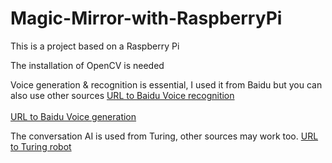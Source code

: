 # Magic-Mirror-with-RaspberryPi
This is a project based on a Raspberry Pi

The installation of OpenCV is needed

Voice generation & recognition is essential, I used it from Baidu but you can also use other sources
[URL to Baidu Voice recognition]( http://ai.baidu.com/tech/speech)<br />  
[URL to Baidu Voice generation]( http://ai.baidu.com/tech/speech/tts)<br />  

The conversation AI is used from Turing, other sources may work too.
[URL to Turing robot]( http://www.turingapi.com/)<br />    

